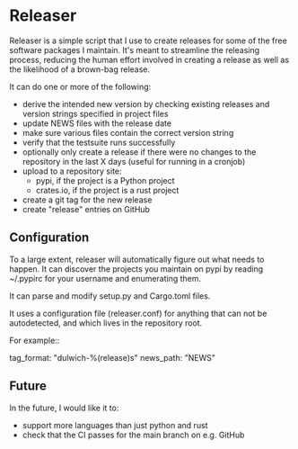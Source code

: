 Releaser
========

Releaser is a simple script that I use to create releases for some of the free
software packages I maintain. It's meant to streamline the releasing process,
reducing the human effort involved in creating a release as well as the
likelihood of a brown-bag release.

It can do one or more of the following:

 * derive the intended new version by checking existing releases and
   version strings specified in project files
 * update NEWS files with the release date
 * make sure various files contain the correct version string
 * verify that the testsuite runs successfully
 * optionally only create a release if there were no changes to the repository
   in the last X days (useful for running in a cronjob)
 * upload to a repository site:
    * pypi, if the project is a Python project
    * crates.io, if the project is a rust project
 * create a git tag for the new release
 * create "release" entries on GitHub

Configuration
-------------

To a large extent, releaser will automatically figure out what needs to happen.
It can discover the projects you maintain on pypi by reading ~/.pypirc for your
username and enumerating them.

It can parse and modify setup.py and Cargo.toml files.

It uses a configuration file (releaser.conf) for anything that can not be
autodetected, and which lives in the repository root.

For example::

   tag_format: "dulwich-%(release)s"
   news_path: "NEWS"

Future
------

In the future, I would like it to:

 * support more languages than just python and rust
 * check that the CI passes for the main branch on e.g. GitHub
